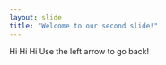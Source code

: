 ```yaml
---
layout: slide
title: "Welcome to our second slide!"
---
```

Hi Hi Hi
Use the left arrow to go back!
